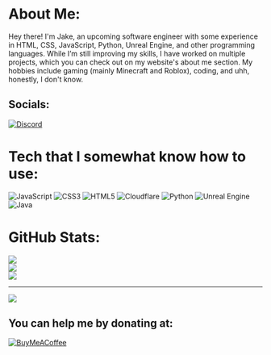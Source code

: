 # About Me:
Hey there! I'm Jake, an upcoming software engineer with some experience in HTML, CSS, JavaScript, Python, Unreal Engine, and other programming languages. While I’m still improving my skills, I have worked on multiple projects, which you can check out on my website's about me section. My hobbies include gaming (mainly Minecraft and Roblox), coding, and uhh, honestly, I don't know. 

## Socials:
[![Discord](https://img.shields.io/badge/Discord-%237289DA.svg?logo=discord&logoColor=white)](https://discord.com/users/1185861287528374322) 

# Tech that I somewhat know how to use:
![JavaScript](https://img.shields.io/badge/javascript-%23323330.svg?style=for-the-badge&logo=javascript&logoColor=%23F7DF1E) ![CSS3](https://img.shields.io/badge/css3-%231572B6.svg?style=for-the-badge&logo=css3&logoColor=white) ![HTML5](https://img.shields.io/badge/html5-%23E34F26.svg?style=for-the-badge&logo=html5&logoColor=white) ![Cloudflare](https://img.shields.io/badge/Cloudflare-F38020?style=for-the-badge&logo=Cloudflare&logoColor=white) ![Python](https://img.shields.io/badge/python-3670A0?style=for-the-badge&logo=python&logoColor=ffdd54) ![Unreal Engine](https://img.shields.io/badge/unrealengine-%23313131.svg?style=for-the-badge&logo=unrealengine&logoColor=white) ![Java](https://img.shields.io/badge/java-%23ED8B00.svg?style=for-the-badge&logo=openjdk&logoColor=white)
# GitHub Stats:
![](https://github-readme-stats.vercel.app/api?username=somerandomguyonhere&theme=dark&hide_border=false&include_all_commits=false&count_private=false)<br/>
![](https://nirzak-streak-stats.vercel.app/?user=somerandomguyonhere&theme=dark&hide_border=false)<br/>
![](https://github-readme-stats.vercel.app/api/top-langs/?username=somerandomguyonhere&theme=dark&hide_border=false&include_all_commits=false&count_private=false&layout=compact)

---
[![](https://visitcount.itsvg.in/api?id=somerandomguyonhere&icon=0&color=0)](https://visitcount.itsvg.in)

  ## You can help me by donating at:
  [![BuyMeACoffee](https://img.shields.io/badge/Buy%20Me%20a%20Coffee-ffdd00?style=for-the-badge&logo=buy-me-a-coffee&logoColor=black)](https://buymeacoffee.com/jakeyboiishere?new=1) 
